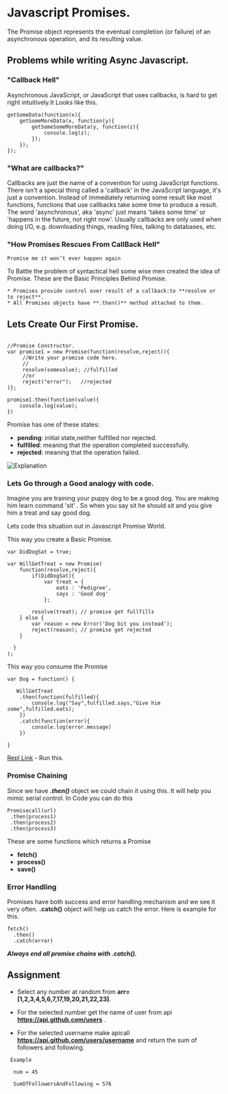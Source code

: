 # Javascript Promises.

The Promise object represents the eventual completion (or failure) of an asynchronous operation, and its resulting value.

## Problems while writing Async Javascript.

### "Callback Hell"

Asynchronous JavaScript, or JavaScript that uses callbacks, is hard to get right intuitively.It Looks like this.

```
getSomeData(function(x){
    getSomeMoreData(x, function(y){
        getSomeSomeMoreData(y, function(z){ 
            console.log(z);
        });
    });
});

```

### "What are callbacks?"

Callbacks are just the name of a convention for using JavaScript functions. There isn't a special thing called a 'callback' in the JavaScript language, it's just a convention. Instead of immediately returning some result like most functions, functions that use callbacks take some time to produce a result. The word 'asynchronous', aka 'async' just means 'takes some time' or 'happens in the future, not right now'. Usually callbacks are only used when doing I/O, e.g. downloading things, reading files, talking to databases, etc.

### "How Promises Rescues From CallBack Hell"

`Promise me it won’t ever happen again`

To Battle the problem of syntactical hell some wise men created the idea of Promise.
These are the Basic Principles Behind Promise.

```
* Promises provide control over result of a callback:to **resolve or to reject**.
* All Promises objects have **.then()** method attached to them.

```
## Lets Create Our First Promise.

```

//Promise Constructor.
var promise1 = new Promise(function(resolve,reject)){
     //Write your promise code here.
     //
     resolve(somevalue); //fulfilled
     //or
     reject("error");   //rejected
)};

promise1.then(function(value){
    console.log(value);
})

```

Promise has one of these states:

* **pending**: initial state,neither fulfilled nor rejected.
* **fulfilled**: meaning that the operation completed successfully.
* **rejected**: meaning that the operation failed.

![Explanation](https://mdn.mozillademos.org/files/15911/promises.png)

### Lets Go through a Good analogy with code.

Imagine you are training your puppy dog to be a good dog. You are making him learn command 'sit' . So when you say sit he should sit and you give him a treat and say good dog.

Lets code this situation out in Javascript Promise World.

This way you create a Basic Promise.

```
var DidDogSat = true;

var WillGetTreat = new Promise(
    function(resolve,reject){
        if(DidDogSat){
            var treat = {
                eats : 'Pedigree',
                says : 'Good dog'
            };
        
        resolve(treat); // promise get fullfills
    } else {
        var reason = new Error('Dog bit you instead');
        reject(reason); // promise get rejected
    }
   
  }
);

```

This way you consume the Promise

```
var Dog = function() {

   WillGetTreat
    .then(function(fulfilled){
        console.log("Say",fulfilled.says,"Give him some",fulfilled.eats);
    })
    .catch(function(error){
        console.log(error.message)
    })
    
}

```
[Repl Link](https://repl.it/@surajk202/promise-example) - Run this.

### Promise Chaining 

Since we have ***.then()*** object we could chain it using this. It will help you mimic serial control.
In Code you can do this

```
Promisecall(url)
 .then(process1)
 .then(process2)
 .then(process3)

```
These are some functions which returns a Promise

* **fetch()**
* **process()**
* **save()**

### Error Handling

Promises have both success and error handling mechanism and we see it very often.
**.catch()** object will help us catch the error. Here is example for this.

```
fetch()
  .then()
  .catch(error)

```
***Always end all promise chains with **.catch()**.***

## Assignment 

 * Select any number at random from **arr=[1,2,3,4,5,6,7,17,19,20,21,22,23]**.

 * For the selected number get the name of user from api **https://api.github.com/users** .


 * For the selected username make apicall **https://api.github.com/users/username**  and return the sum of followers and following.
 
```
 Example
 
  num = 45 
 
  SumOfFollowersAndFollowing = 576
```




